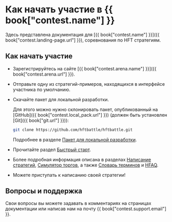 # Как начать участие в {{ book["contest.name"] }}

Здесь представлена документация для [{{ book["contest.name"] }}]({{ book["contest.landing-page.url"] }}), соревнования по HFT стратегиям.

## Как начать участие

- Зарегистрируйтесь на сайте [{{ book["contest.arena.name"] }}]({{ book["contest.arena.url"] }}).
- Отправьте одну из стратегий-примеров, находящихся в интерфейсе участника по умолчанию.
- Скачайте пакет для локальной разработки.

  Для этого можно нужно склонировать пакет, опубликованный на [GitHub]({{ book["contest.local_pack.url"] }}) (должен быть установлен [Git]({{ book["git.url"] }})):

  ```bash
  git clone https://github.com/hftbattle/hftbattle.git
  ```

  Подробнее в разделе [Пакет для локальной разработки](local_pack/README.md).
- Прочитайте раздел [Быстрый старт](quick_start.md).
- Более подробная информация описана в разделах [Написание стратегий](strategy/README.md), [Симулятор торгов](simulator/README.md), а также [Словарь терминов](terms.md) и [HFAQ](HFAQ.md).
- Можете приступать к написанию своей стратегии!

## Вопросы и поддержка

Свои вопросы вы можете задавать в комментариях на страницах документации или написав нам на почту {{ book["contest.support.email"] }}.
